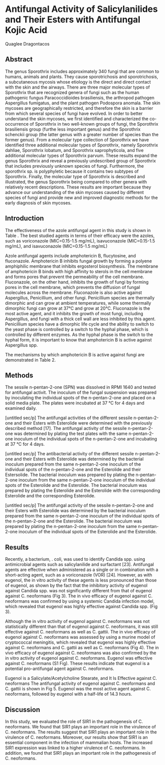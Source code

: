 # Antifungal Activity of Salicylanilides and Their Esters with Antifungal Kojic Acid
Quaglee Dragontacos


## Abstract
The genus Sporothrix includes approximately 340 fungi that are common to humans, animals and plants. They cause sporotrichosis and sporotrichosis, a subcutaneous mycosis whose etiology is the direct and direct contact with the skin and the airways. There are three major molecular types of Sporothrix that are recognized genera of fungi such as the human pathogenic fungus Paracoccidioides brasiliensis, the arthropod pathogen Aspergillus fumigatus, and the plant pathogen Podospora anomala. The skin mycoses are geographically restricted, and therefore the skin is a barrier from which several species of fungi have evolved. In order to better understand the skin mycoses, we first identified and characterized the co-occurrence of Sporothrix in two well-known groups of fungi, the Sporothrix brasiliensis group (furthe less important genus) and the Sporothrix schenckii group (the latter genus with a greater number of species than the former genus). From a molecular type collection of Sporothrix we have identified three additional molecular types of Sporothrix, namely Sporothrix dahliae, Sporothrix lobatum, and Sporothrix saprophyticola, and five additional molecular types of Sporothrix parvum. These results expand the genus Sporothrix and reveal a previously undescribed group of Sporothrix that includes previously unknown species of fungi. Furthermore, the sporothrix sp. is polyphyletic because it contains two subtypes of Sporothrix. Finally, the molecular type of Sporothrix is described and illustrated, the genus Sporothrix being compared to other genera with relatively recent descriptions. These results are important because they advance our understanding of the skin mycoses caused by different species of fungi and provide new and improved diagnostic methods for the early diagnosis of skin mycoses.


## Introduction
The effectiveness of the azole antifungal agent in this study is shown in Table . The best studied agents in terms of their efficacy were the azoles, such as voriconazole (MIC=0.15-1.5 mg/mL), isavuconazole (MIC=0.15-1.5 mg/mL), and isavuconazole (MIC=0.15-1.5 mg/mL)

Azole antifungal agents include amphotericin B, flucytosine, and fluconazole. Amphotericin B inhibits fungal growth by forming a polyene amphiphilic membrane that inhibits ergosterol biosynthesis. The membrane of amphotericin B binds with high affinity to sterols in the cell membrane and forms pores that prevent the permeability of the cell membrane. Fluconazole, on the other hand, inhibits the growth of fungi by forming pores in the cell membrane, which prevents the diffusion of fungal molecules across the membrane. Fluconazole is also active against Aspergillus, Penicillium, and other fungi. Penicillium species are thermally dimorphic and can grow at ambient temperatures, while some thermally dimorphic fungi can grow at 37°C and grow at 20°C. Fluconazole is the most active agent, and it inhibits the growth of most fungi, including Aspergillus, and fungi with a thick cell wall are less inhibited by this agent. Penicillium species have a dimorphic life cycle and the ability to switch to the yeast phase is controlled by a switch to the hyphal phase, which is controlled by different enzymes. As the hyphal phase is the switch to the hyphal form, it is important to know that amphotericin B is active against Aspergillus spp.

The mechanisms by which amphotericin B is active against fungi are demonstrated in Table 2.


## Methods
The sessile n-pentan-2-one (SPN) was dissolved in RPMI 1640 and tested for antifungal activit. The inoculum of the fungal suspension was prepared by inoculating the individual spots of the n-pentan-2-one and placed on a solid media plate. The plates were incubated at 37 °C for 4 days and examined daily.

[untitled sec/p]
The antifungal activities of the different sessile n-pentan-2-one and their Esters with Esterolide were determined with the previously described method [17]. The antifungal activity of the sessile n-pentan-2-one was determined by plating the test plates with the same n-pentan-2-one inoculum of the individual spots of the n-pentan-2-one and incubating at 37 °C for 4 days.

[untitled sec/p]
The antibacterial activity of the different sessile n-pentan-2-one and their Esters with Esterolide was determined by the bacterial inoculum prepared from the same n-pentan-2-one inoculum of the individual spots of the n-pentan-2-one and the Esterolide and their Estersolide. The bacterial inoculum was prepared by plating the n-pentan-2-one inoculum from the same n-pentan-2-one inoculum of the individual spots of the Esterolide and the Esterolide. The bacterial inoculum was prepared by plating the Esterolide and the Esterolide with the corresponding Esterolide and the corresponding Esterolide.

[untitled sec/p]
The antifungal activity of the sessile n-pentan-2-one and their Esters with Esterolide was determined by the bacterial inoculum prepared from the same n-pentan-2-one inoculum of the individual spots of the n-pentan-2-one and the Esterolide. The bacterial inoculum was prepared by plating the n-pentan-2-one inoculum from the same n-pentan-2-one inoculum of the individual spots of the Esterolide and the Esterolide.


## Results
Recently, a bacterium, . coli, was used to identify Candida spp. using antimicrobial agents such as salicylanilide and surfactant [23]. Antifungal agents are effective when administered as a single or in combination with a short-acting agent, such as a voriconazole (VOR) [24]. However, as with eugenol, the in vitro activity of these agents is less pronounced than those of eugenol, as shown by the fact that the inhibitory activity of eugenol against Candida spp. was not significantly different from that of eugenol against C. neoformans (Fig 3). The in vivo efficacy of eugenol against C. neoformans was confirmed by using a systemic Candida infection model, which revealed that eugenol was highly effective against Candida spp. (Fig 3).

Although the in vitro activity of eugenol against C. neoformans was not statistically different than that of eugenol against C. neoformans, it was still effective against C. neoformans as well as C. gattii. The in vivo efficacy of eugenol against C. neoformans was assessed by using a murine model of cryptococcal meningitis, which revealed that eugenol was highly effective against C. neoformans and C. gattii as well as C. neoformans (Fig 4). The in vivo efficacy of eugenol against C. neoformans was also confirmed by the in vitro activity of eugenol against C. neoformans. Eugenol was effective against C. neoformans (S1 Fig). These results indicate that eugenol is a potential pro-antifungal agent against C. neoformans.

Eugenol is a Salicylate/Acetylcholine Stearate, and It Is Effective against C. neoformans
The antifungal activity of eugenol against C. neoformans and C. gattii is shown in Fig 5. Eugenol was the most active agent against C. neoformans, followed by eugenol with a half-life of 14.3 hours.


## Discussion
In this study, we evaluated the role of SIR1 in the pathogenesis of C. neoformans. We found that SIR1 plays an important role in the virulence of C. neoformans. The results suggest that SIR1 plays an important role in the virulence of C. neoformans. Moreover, our results show that SIR1 is an essential component in the infection of mammalian hosts. The increased SIR1 expression was linked to a higher virulence of C. neoformans. In addition, we found that SIR1 plays an important role in the pathogenesis of C. neoformans.
